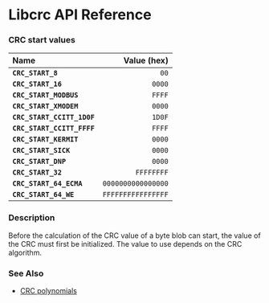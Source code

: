 # Libcrc API Reference

### CRC start values

| Name | Value (hex) |
| :--- | ---: |
|**`CRC_START_8`**|`00`|
|**`CRC_START_16`**|`0000`|
|**`CRC_START_MODBUS`**|`FFFF`|
|**`CRC_START_XMODEM`**|`0000`|
|**`CRC_START_CCITT_1D0F`**|`1D0F`|
|**`CRC_START_CCITT_FFFF`**|`FFFF`|
|**`CRC_START_KERMIT`**|`0000`|
|**`CRC_START_SICK`**|`0000`|
|**`CRC_START_DNP`**|`0000`|
|**`CRC_START_32`**|`FFFFFFFF`|
|**`CRC_START_64_ECMA`**|`0000000000000000`|
|**`CRC_START_64_WE`**|`FFFFFFFFFFFFFFFF`|

### Description

Before the calculation of the CRC value of a byte blob can start, the value of the CRC must first be initialized. The value to use depends on the CRC algorithm.

### See Also

* [CRC polynomials](crc_poly.md)
